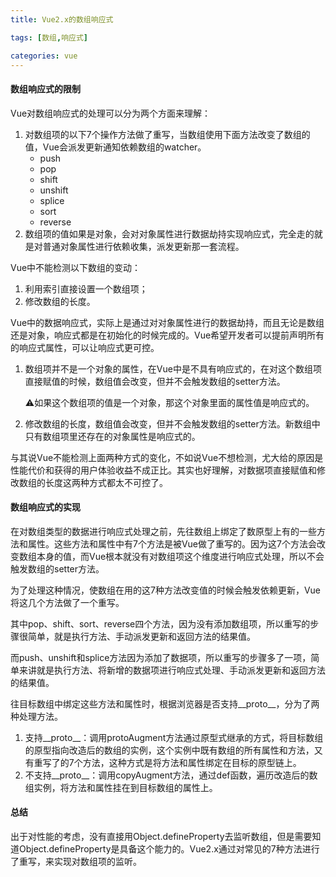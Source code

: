 ```yaml
---
title: Vue2.x的数组响应式

tags: [数组,响应式]

categories: vue
---
```


#### 数组响应式的限制

Vue对数组响应式的处理可以分为两个方面来理解：

1. 对数组项的以下7个操作方法做了重写，当数组使用下面方法改变了数组的值，Vue会派发更新通知依赖数组的watcher。
   * push
   *  pop
   *  shift
   *  unshift
   *  splice
   *  sort
   *  reverse
2. 数组项的值如果是对象，会对对象属性进行数据劫持实现响应式，完全走的就是对普通对象属性进行依赖收集，派发更新那一套流程。



Vue中不能检测以下数组的变动：

1. 利用索引直接设置一个数组项；
2. 修改数组的长度。

Vue中的数据响应式，实际上是通过对对象属性进行的数据劫持，而且无论是数组还是对象，响应式都是在初始化的时候完成的。Vue希望开发者可以提前声明所有的响应式属性，可以让响应式更可控。

1. 数组项并不是一个对象的属性，在Vue中是不具有响应式的，在对这个数组项直接赋值的时候，数组值会改变，但并不会触发数组的setter方法。

   ⚠️如果这个数组项的值是一个对象，那这个对象里面的属性值是响应式的。

2. 修改数组的长度，数组值会改变，但并不会触发数组的setter方法。新数组中只有数组项里还存在的对象属性是响应式的。

与其说Vue不能检测上面两种方式的变化，不如说Vue不想检测，尤大给的原因是性能代价和获得的用户体验收益不成正比。其实也好理解，对数据项直接赋值和修改数组的长度这两种方式都太不可控了。



#### 数组响应式的实现

在对数组类型的数据进行响应式处理之前，先往数组上绑定了数原型上有的一些方法和属性。这些方法和属性中有7个方法是被Vue做了重写的。因为这7个方法会改变数组本身的值，而Vue根本就没有对数组项这个维度进行响应式处理，所以不会触发数组的setter方法。

为了处理这种情况，使数组在用的这7种方法改变值的时候会触发依赖更新，Vue将这几个方法做了一个重写。

其中pop、shift、sort、reverse四个方法，因为没有添加数组项，所以重写的步骤很简单，就是执行方法、手动派发更新和返回方法的结果值。

而push、unshift和splice方法因为添加了数据项，所以重写的步骤多了一项，简单来讲就是执行方法、将新增的数据项进行响应式处理、手动派发更新和返回方法的结果值。

往目标数组中绑定这些方法和属性时，根据浏览器是否支持__proto__，分为了两种处理方法。

1. 支持__proto__：调用protoAugment方法通过原型式继承的方式，将目标数组的原型指向改造后的数组的实例，这个实例中既有数组的所有属性和方法，又有重写了的7个方法，这种方式是将方法和属性绑定在目标的原型链上。
2. 不支持__proto__：调用copyAugment方法，通过def函数，遍历改造后的数组实例，将方法和属性挂在到目标数组的属性上。



#### 总结

出于对性能的考虑，没有直接用Object.defineProperty去监听数组，但是需要知道Object.defineProperty是具备这个能力的。Vue2.x通过对常见的7种方法进行了重写，来实现对数组项的监听。
